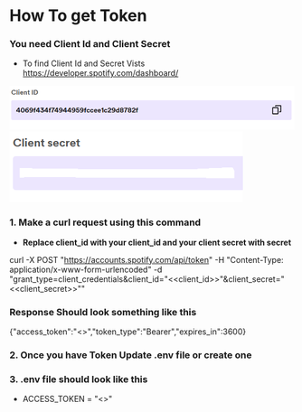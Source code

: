 # How To get Token

### You need Client Id and Client Secret

- To find Client Id and Secret Vists
  https://developer.spotify.com/dashboard/

<picture>
  <img alt="client_id" src="./images/client_id.png">
</picture>

<picture>
  <img alt="client_secret" src="./images/client_secret.png">
</picture>

### 1. Make a curl request using this command

- **Replace client_id with your client_id and your client secret with secret**

curl -X POST "https://accounts.spotify.com/api/token" -H "Content-Type: application/x-www-form-urlencoded" -d "grant_type=client_credentials&client_id="<<client_id>>"&client_secret="<<client_secret>>""

### Response Should look something like this

{"access_token":"<<TOKEN>>","token_type":"Bearer","expires_in":3600}

### 2. Once you have Token Update .env file or create one

### 3. .env file should look like this

- ACCESS_TOKEN = "<<Token>>"
